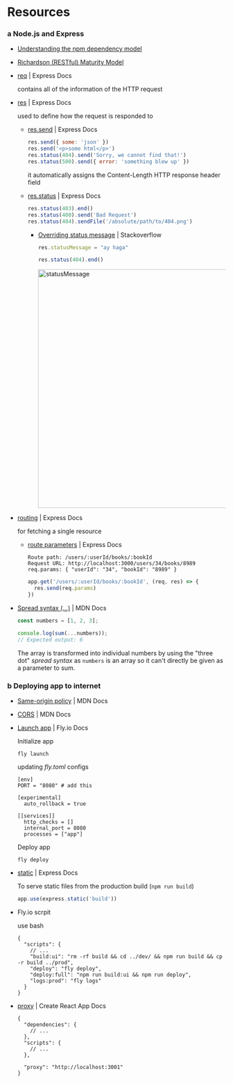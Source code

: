 # Resources

### a Node.js and Express
- [Understanding the npm dependency model](https://lexi-lambda.github.io/blog/2016/08/24/understanding-the-npm-dependency-model/)
- [Richardson (RESTful) Maturity Model](https://martinfowler.com/articles/richardsonMaturityModel.html)
- [req](https://expressjs.com/en/4x/api.html#req) | Express Docs

  contains all of the information of the HTTP request
- [res](https://expressjs.com/en/4x/api.html#res) | Express Docs

  used to define how the request is responded to
  - [res.send](https://expressjs.com/en/4x/api.html#res.send) | Express Docs

    ```js
    res.send({ some: 'json' })
    res.send('<p>some html</p>')
    res.status(404).send('Sorry, we cannot find that!')
    res.status(500).send({ error: 'something blew up' })
    ```
    it automatically assigns the Content-Length HTTP response header field
  - [res.status](https://expressjs.com/en/4x/api.html#res.status) | Express Docs
 
    ```js
    res.status(403).end()
    res.status(400).send('Bad Request')
    res.status(404).sendFile('/absolute/path/to/404.png')
    ```

    - [Overriding status message](https://stackoverflow.com/questions/14154337/how-to-send-a-custom-http-status-message-in-node-express/36507614#36507614) | Stackoverflow

      ```js
      res.statusMessage = "ay haga"
      
      res.status(404).end()
      ```

      <img width="550" alt="statusMessage" src="https://github.com/yousefelassal/fullstackopen/assets/76617202/014543b2-8208-4eb5-b023-1e40ccd6fb8f">

      
    
- [routing](https://expressjs.com/en/guide/routing.html) | Express Docs

  for fetching a single resource
  - [route parameters](https://expressjs.com/en/guide/routing.html#route-parameters) | Express Docs

    ```
    Route path: /users/:userId/books/:bookId
    Request URL: http://localhost:3000/users/34/books/8989
    req.params: { "userId": "34", "bookId": "8989" }
    ```
    
    ```js
    app.get('/users/:userId/books/:bookId', (req, res) => {
      res.send(req.params)
    })
    ```
- [Spread syntax (...)](https://developer.mozilla.org/en-US/docs/Web/JavaScript/Reference/Operators/Spread_syntax) | MDN Docs

  ```js
  const numbers = [1, 2, 3];

  console.log(sum(...numbers));
  // Expected output: 6
  ```
  The array is transformed into individual numbers by using the "three dot" _spread syntax_ as `numbers` is an array so it can't directly be given as a parameter to sum.

### b Deploying app to internet
- [Same-origin policy](https://developer.mozilla.org/en-US/docs/Web/Security/Same-origin_policy) | MDN Docs
- [CORS](https://developer.mozilla.org/en-US/docs/Web/HTTP/CORS) | MDN Docs
- [Launch app](https://fly.io/docs/hands-on/launch-app/) | Fly.io Docs

  Initialize app
  ```
  fly launch
  ```
  updating _fly.toml_ configs
  ```
  [env]
  PORT = "8080" # add this
  
  [experimental]
    auto_rollback = true
  
  [[services]]
    http_checks = []
    internal_port = 8080 
    processes = ["app"]
  ```
  Deploy app
  ```
  fly deploy
  ```
- [static](https://expressjs.com/en/starter/static-files.html) | Express Docs

  To serve static files from the production build (`npm run build`)
  ```js
  app.use(express.static('build'))
  ```
- Fly.io scrpit

  use bash
  ```
  {
    "scripts": {
      // ...
      "build:ui": "rm -rf build && cd ../dev/ && npm run build && cp -r build ../prod",
      "deploy": "fly deploy",
      "deploy:full": "npm run build:ui && npm run deploy",    
      "logs:prod": "fly logs"
    }
  }
  ```
- [proxy](https://create-react-app.dev/docs/proxying-api-requests-in-development/) | Create React App Docs
  
  ```
  {
    "dependencies": {
      // ...
    },
    "scripts": {
      // ...
    },
  
    "proxy": "http://localhost:3001"
  }
  ```
